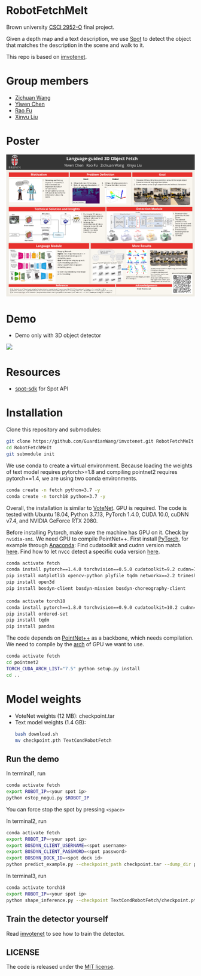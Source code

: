 # RobotFetchMeIt
Brown university [CSCI 2952-O](http://cs.brown.edu/courses/csci2952o/) final project.

Given a depth map and a text description, we use [Spot](https://www.bostondynamics.com/products/spot)
to detect the object that matches the description in the scene and walk to it.

This repo is based on [imvotenet](https://github.com/facebookresearch/imvotenet).

# Group members

- [Zichuan Wang](https://github.com/GuardianWang)
- [Yiwen Chen](https://github.com/yiwenchen1999/)
- [Rao Fu](https://github.com/FreddieRao)
- [Xinyu Liu](https://github.com/jasonxyliu)

# Poster

[![](sample-image/poster.png)](https://docs.google.com/presentation/d/11A7Xm7krHcazY0S4bGPxj3i_MgMvHVn-/edit?usp=sharing&ouid=106174437514196571374&rtpof=true&sd=true)

# Demo

- Demo only with 3D object detector

[![](https://img.youtube.com/vi/LdnsRqQYvwg/3.jpg)](https://youtu.be/LdnsRqQYvwg)

# Resources

- [spot-sdk](https://github.com/jasonxyliu/spot-sdk) for Spot API

# Installation

Clone this repository and submodules:
```bash
git clone https://github.com/GuardianWang/imvotenet.git RobotFetchMeIt
cd RobotFetchMeIt
git submodule init
```
We use conda to create a virtual environment.
Because loading the weights of text model requires pytorch>=1.8 and compiling pointnet2 requires pytorch==1.4, we are
using two conda environments.
```bash
conda create -n fetch python=3.7 -y
conda create -n torch18 python=3.7 -y
```
Overall, the installation is similar to [VoteNet](https://github.com/facebookresearch/votenet). 
GPU is required. The code is tested with Ubuntu 18.04, Python 3.7.13, PyTorch 1.4.0, CUDA 10.0, cuDNN v7.4, and NVIDIA GeForce RTX 2080.

Before installing Pytorch, make sure the machine has GPU on it. Check by `nvidia-smi`. 
We need GPU to compile PointNet++.
First install [PyTorch](https://pytorch.org/get-started/locally/), 
for example through [Anaconda](https://docs.anaconda.com/anaconda/install/):
Find cudatoolkit and cudnn version match [here](https://developer.nvidia.com/rdp/cudnn-archive).
Find how to let nvcc detect a specific cuda version [here](https://stackoverflow.com/questions/40517083/multiple-cuda-versions-on-machine-nvcc-v-confusion).
```bash
conda activate fetch
conda install pytorch==1.4.0 torchvision==0.5.0 cudatoolkit=9.2 cudnn=7.6.5 -c pytorch
pip install matplotlib opencv-python plyfile tqdm networkx==2.2 trimesh==2.35.39 protobuf
pip install open3d
pip install bosdyn-client bosdyn-mission bosdyn-choreography-client

conda activate torch18
conda install pytorch==1.8.0 torchvision==0.9.0 cudatoolkit=10.2 cudnn=7.6.5 -c pytorch
pip install ordered-set
pip install tqdm
pip install pandas
```

The code depends on [PointNet++](http://arxiv.org/abs/1706.02413) as a backbone, which needs compilation.
We need to compile by the [arch](https://arnon.dk/matching-sm-architectures-arch-and-gencode-for-various-nvidia-cards/) of GPU we want to use.
```bash
conda activate fetch
cd pointnet2
TORCH_CUDA_ARCH_LIST="7.5" python setup.py install
cd ..
```

# Model weights

- VoteNet weights (12 MB): checkpoint.tar
- Text model weights (1.4 GB): 
    ```bash
    bash download.sh 
    mv checkpoint.pth TextCondRobotFetch
    ``` 

## Run the demo

In terminal1, run
```bash
conda activate fetch
export ROBOT_IP=<your spot ip>
python estop_nogui.py $ROBOT_IP
```
You can force stop the spot by pressing `<space>`

In terminal2, run
```bash
conda activate fetch
export ROBOT_IP=<your spot ip>
export BOSDYN_CLIENT_USERNAME=<spot username>
export BOSDYN_CLIENT_PASSWORD=<spot password>
export BOSDYN_DOCK_ID=<spot dock id>
python predict_example.py --checkpoint_path checkpoint.tar --dump_dir pred_votenet --cluster_sampling seed_fps --use_3d_nms --use_cls_nms --per_class_proposal --time_per_move=5 --username $BOSDYN_CLIENT_USERNAME --password $BOSDYN_CLIENT_PASSWORD --dock_id $BOSDYN_DOCK_ID  $ROBOT_IP
```

In terminal3, run
```bash
conda activate torch18
export ROBOT_IP=<your spot ip>
python shape_inference.py --checkpoint TextCondRobotFetch/checkpoint.pth
```

## Train the detector yourself

Read [imvotenet](https://github.com/facebookresearch/imvotenet) to see how to train the detector.

## LICENSE

The code is released under the [MIT license](LICENSE).
